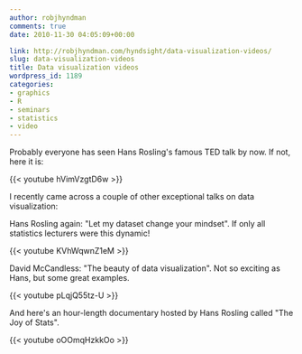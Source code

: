 ```yaml
---
author: robjhyndman
comments: true
date: 2010-11-30 04:05:09+00:00

link: http://robjhyndman.com/hyndsight/data-visualization-videos/
slug: data-visualization-videos
title: Data visualization videos
wordpress_id: 1189
categories:
- graphics
- R
- seminars
- statistics
- video
---
```


Probably everyone has seen Hans Rosling's famous TED talk by now.  If not, here it is:

{{< youtube hVimVzgtD6w >}}

I recently came across a couple of other exceptional talks on data visualization:

Hans Rosling again: "Let my dataset change your mindset". If only all statistics lecturers were this dynamic!

{{< youtube KVhWqwnZ1eM >}}


David McCandless: "The beauty of data visualization". Not so exciting as Hans, but some great examples.

{{< youtube pLqjQ55tz-U >}}


And here's an hour-length documentary hosted by Hans Rosling called "The Joy of Stats".

{{< youtube oOOmqHzkkOo >}}

